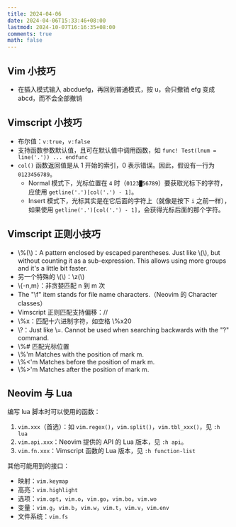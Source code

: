 ```yaml
---
title: 2024-04-06
date: 2024-04-06T15:33:46+08:00
lastmod: 2024-10-07T16:16:35+08:00
comments: true
math: false
---
```


## Vim 小技巧

- 在插入模式输入 abcd<C-g>uefg，再回到普通模式，按 u，会只撤销 efg 变成 abcd，而不会全部撤销

## Vimscript 小技巧

- 布尔值：`v:true`，`v:false`
- 支持函数参数默认值，且可在默认值中调用函数，如 `func! Test(lnum = line('.')) ... endfunc`
- `col()` 函数返回值是从 1 开始的索引，0 表示错误。因此，假设有一行为 `0123456789`。
    - Normal 模式下，光标位置在 `4` 时（`0123█56789`）要获取光标下的字符，应使用 `getline('.')[col('.') - 1]`。
    - Insert 模式下，光标其实是在它后面的字符上（就像是按下 `i` 之前一样），如果使用 `getline('.')[col('.') - 1]`，会获得光标后面的那个字符。

## Vimscript 正则小技巧

- \\%(\\)：A pattern enclosed by escaped parentheses. Just like \\(\\), but without counting it as a sub-expression. This allows using more groups and it's a little bit faster.
- 另一个特殊的 \\(\\)：\\z(\\)
- \\{-n,m}：非贪婪匹配 n 到 m 次
- The "\\f" item stands for file name characters.（Neovim 的 Character classes）
- Vimscript 正则匹配支持偏移：/<pattern>/<offset>
- \\%x：匹配十六进制字符，如空格 \\%x20
- \\?：Just like \\=.  Cannot be used when searching backwards with the "?" command.
- \\%# 匹配光标位置
- \\%'m	Matches with the position of mark m.
- \\%\<'m	Matches before the position of mark m.
- \\%\>'m	Matches after the position of mark m.

## Neovim 与 Lua

编写 lua 脚本时可以使用的函数：

1. `vim.xxx`（首选）：如 `vim.regex()`，`vim.split()`，`vim.tbl_xxx()`，见 `:h lua`
2. `vim.api.xxx`：Neovim 提供的 API 的 Lua 版本，见 `:h api`。
3. `vim.fn.xxx`：Vimscript 函数的 Lua 版本，见 `:h function-list`

其他可能用到的接口：

- 映射：`vim.keymap`
- 高亮：`vim.highlight`
- 选项：`vim.opt`，`vim.o`，`vim.go`，`vim.bo`，`vim.wo`
- 变量：`vim.g`，`vim.b`，`vim.w`，`vim.t`，`vim.v`，`vim.env`
- 文件系统：`vim.fs`
